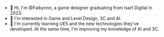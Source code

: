 - 👋 Hi, I'm @Falkynnn, a game designer graduating from Isart Digital in 2023.
- 👀 I'm interested in Game and Level Design, 3C and AI.
- 🌱 I'm currently learning UE5 and the new technologies they've developed. At the same time, I'm improving my knowledge of AI and 3C.
<!--- - 💞️ I’m looking to collaborate on ... --->
<!--- - 📫 How to reach me ... --->

<!---
Falkynnn/Falkynnn is a ✨ special ✨ repository because its `README.md` (this file) appears on your GitHub profile.
You can click the Preview link to take a look at your changes.
--->
